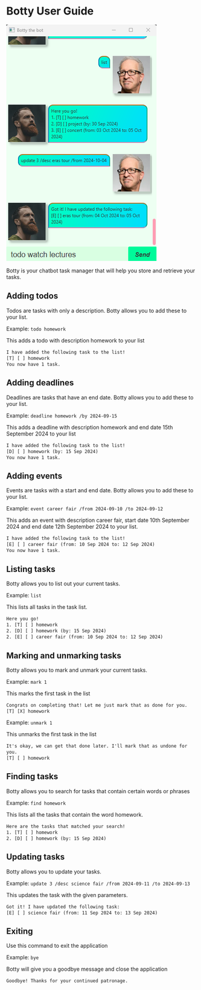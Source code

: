 # Botty User Guide

![Ui.png](Ui.png)

Botty is your chatbot task manager that will help you store and retrieve your tasks.

## Adding todos

Todos are tasks with only a description. Botty allows you to add these to your list.

Example: `todo homework`

This adds a todo with description homework to your list

```
I have added the following task to the list!
[T] [ ] homework
You now have 1 task.
```

## Adding deadlines

Deadlines are tasks that have an end date. Botty allows you to add these to your list.

Example: `deadline homework /by 2024-09-15`

This adds a deadline with description homework and end date 15th September 2024 to your list
```
I have added the following task to the list!
[D] [ ] homework (by: 15 Sep 2024)
You now have 1 task.
```

## Adding events

Events are tasks with a start and end date. Botty allows you to add these to your list.

Example: `event career fair /from 2024-09-10 /to 2024-09-12`

This adds an event with description career fair, start date 10th September 2024 and end date 12th September 2024 to your list.

```
I have added the following task to the list!
[E] [ ] career fair (from: 10 Sep 2024 to: 12 Sep 2024)
You now have 1 task.
```

## Listing tasks

Botty allows you to list out your current tasks.

Example: `list`

This lists all tasks in the task list.

```
Here you go!
1. [T] [ ] homework
2. [D] [ ] homework (by: 15 Sep 2024)
2. [E] [ ] career fair (from: 10 Sep 2024 to: 12 Sep 2024)
```

## Marking and unmarking tasks

Botty allows you to mark and unmark your current tasks.

Example: `mark 1`

This marks the first task in the list
```
Congrats on completing that! Let me just mark that as done for you.
[T] [X] homework
```

Example: `unmark 1`

This unmarks the first task in the list
```
It's okay, we can get that done later. I'll mark that as undone for you.
[T] [ ] homework
```

## Finding tasks

Botty allows you to search for tasks that contain certain words or phrases

Example: `find homework`

This lists all the tasks that contain the word homework.

```
Here are the tasks that matched your search!
1. [T] [ ] homework
2. [D] [ ] homework (by: 15 Sep 2024)
```

## Updating tasks

Botty allows you to update your tasks.

Example: `update 3 /desc science fair /from 2024-09-11 /to 2024-09-13`

This updates the task with the given parameters.

```
Got it! I have updated the following task:
[E] [ ] science fair (from: 11 Sep 2024 to: 13 Sep 2024)
```

## Exiting

Use this command to exit the application

Example: `bye`

Botty will give you a goodbye message and close the application

```
Goodbye! Thanks for your continued patronage.
```